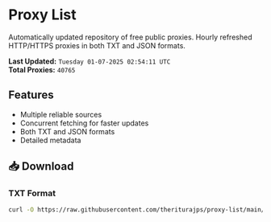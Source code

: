 # Proxy List

Automatically updated repository of free public proxies. Hourly refreshed HTTP/HTTPS proxies in both TXT and JSON formats.

**Last Updated:** `Tuesday 01-07-2025 02:54:11 UTC`  
**Total Proxies:** `40765`

## Features
- Multiple reliable sources
- Concurrent fetching for faster updates
- Both TXT and JSON formats
- Detailed metadata

## 📥 Download

### TXT Format
```bash
curl -O https://raw.githubusercontent.com/theriturajps/proxy-list/main/proxies.txt